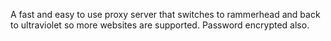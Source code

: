A fast and easy to use proxy server that switches to rammerhead and back to ultraviolet so more websites are supported. Password encrypted also.
